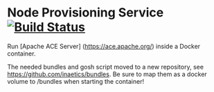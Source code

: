 Node Provisioning Service [![Build Status](https://travis-ci.org/INAETICS/node-provisioning-service.svg?branch=master)](https://travis-ci.org/INAETICS/node-provisioning-service)
=========================

Run [Apache ACE Server] (https://ace.apache.org/) inside a Docker container.

The needed bundles and gosh script moved to a new repository, see https://github.com/inaetics/bundles.
Be sure to map them as a docker volume to /bundles when starting the container! 

